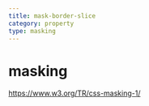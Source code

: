 ```yaml
---
title: mask-border-slice
category: property
type: masking
---
```


# masking

<https://www.w3.org/TR/css-masking-1/>
